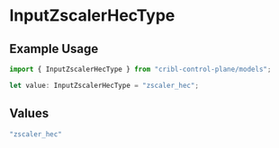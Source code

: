 # InputZscalerHecType

## Example Usage

```typescript
import { InputZscalerHecType } from "cribl-control-plane/models";

let value: InputZscalerHecType = "zscaler_hec";
```

## Values

```typescript
"zscaler_hec"
```